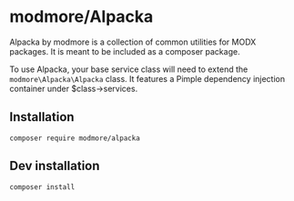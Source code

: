 # modmore/Alpacka

Alpacka by modmore is a collection of common utilities for MODX packages. It is meant to be included as a composer
package. 

To use Alpacka, your base service class will need to extend the `modmore\Alpacka\Alpacka` class. It features a Pimple
dependency injection container under $class->services. 

## Installation

`composer require modmore/alpacka`

## Dev installation

`composer install`